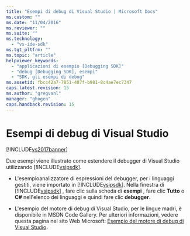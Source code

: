 ```yaml
---
title: "Esempi di debug di Visual Studio | Microsoft Docs"
ms.custom: ""
ms.date: "11/04/2016"
ms.reviewer: ""
ms.suite: ""
ms.technology: 
  - "vs-ide-sdk"
ms.tgt_pltfrm: ""
ms.topic: "article"
helpviewer_keywords: 
  - "applicazioni di esempio [Debugging SDK]"
  - "debug [Debugging SDK], esempi"
  - "SDK, gli esempi di debug"
ms.assetid: fbcc42a7-7851-487f-b981-8c4ae7ec7347
caps.latest.revision: 15
ms.author: "gregvanl"
manager: "ghogen"
caps.handback.revision: 15
---
```

# Esempi di debug di Visual Studio
[!INCLUDE[vs2017banner](../../code-quality/includes/vs2017banner.md)]

Due esempi viene illustrato come estendere il debugger di Visual Studio utilizzando [!INCLUDE[vsipsdk](../../extensibility/includes/vsipsdk_md.md)].  
  
-   L'esempioanalizzatore di espressioni del debugger, per i linguaggi gestiti, viene importato in [!INCLUDE[vsipsdk](../../extensibility/includes/vsipsdk_md.md)]. Nella finestra di [!INCLUDE[vsipsdk](../../extensibility/includes/vsipsdk_md.md)] , fare clic sulla scheda di **esempi** , fare clic **Tutto** o **C\#** nell'elenco dei linguaggi e quindi fare clic **debugger**.  
  
-   L'esempio del motore di debug di Visual Studio, per le lingue madri, è disponibile in MSDN Code Gallery.  Per ulteriori informazioni, vedere questa pagina nel sito Web Microsoft: [Esempio del motore di debug di Visual Studio](http://go.microsoft.com/fwlink/?LinkId=150236).